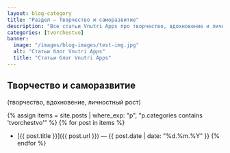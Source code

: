 ```yaml
---
layout: blog-category
title: "Раздел — Творчество и саморазвитие"
description: "Все статьи Vnutri Apps про творчество, вдохновение и личностный рост"
categories: [tvorchestvo]
banner:
  image: "/images/blog-images/test-img.jpg"
  alt: "Статьи блог Vnutri Apps"
  title: "Статьи блог Vnutri Apps"
---
```

## Творчество и саморазвитие  
(творчество, вдохновение, личностный рост)

{% assign items = site.posts | where_exp: "p", "p.categories contains 'tvorchestvo'" %}
{% for post in items %}
- [{{ post.title }}]({{ post.url }}) — {{ post.date | date: "%d.%m.%Y" }}
{% endfor %}
